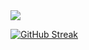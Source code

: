 
<img src="https://github-readme-stats.vercel.app/api?username=Abhishek001konni&&show_icons=true&title_color=ffffff&icon_color=bb2acf&text_color=daf7dc&bg_color=000000">

[![GitHub Streak](https://github-readme-streak-stats-beta-woad.vercel.app?user=Abhishek001konni&theme=catppuccin-mocha&hide_border=true&border_radius=5&fire=F38BA8)](https://git.io/streak-stats)


